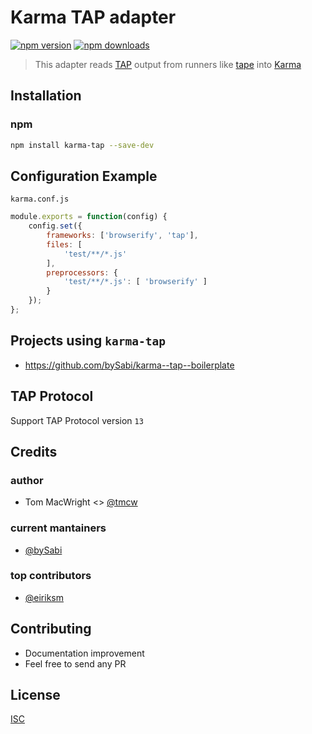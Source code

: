 # Karma TAP adapter

[![npm version](https://badge.fury.io/js/karma-tap.svg)](https://badge.fury.io/js/karma-tap)
[![npm downloads](https://img.shields.io/npm/dm/karma-tap.svg?style=flat-square)](https://www.npmjs.com/package/karma-tap)

> This adapter reads [TAP](http://testanything.org/) output from runners like
[tape](https://github.com/substack/tape) into [Karma](http://karma-runner.github.io/1.0/index.html)

## Installation

### npm
```bash
npm install karma-tap --save-dev
```

## Configuration Example
`karma.conf.js`
```js
module.exports = function(config) {
    config.set({
        frameworks: ['browserify', 'tap'],
        files: [
            'test/**/*.js'
        ],
        preprocessors: {
            'test/**/*.js': [ 'browserify' ]
        }
    });
};
```

## Projects using `karma-tap`
* https://github.com/bySabi/karma--tap--boilerplate

## TAP Protocol
Support TAP Protocol version `13`

## Credits

### author
* Tom MacWright <> [@tmcw](https://github.com/tmcw)

### current mantainers
* [@bySabi](https://github.com/bySabi)

### top contributors
* [@eiriksm](https://github.com/eiriksm)

## Contributing

* Documentation improvement
* Feel free to send any PR

## License

[ISC][isc-license]

[isc-license]:./LICENSE
